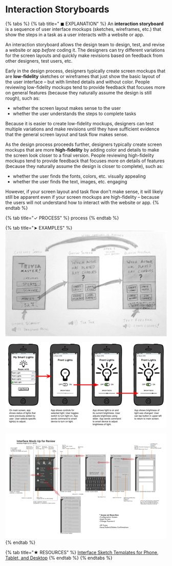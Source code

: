 # Interaction Storyboards

{% tabs %}
{% tab title=" ◼ EXPLANATION" %}
An **interaction storyboard** is a sequence of user interface mockups \(sketches, wireframes, etc.\) that show the steps in a task as a user interacts with a website or app.

An interaction storyboard allows the design team to design, test, and revise a website or app _before_ coding it. The designers can try different variations for the screen layouts and quickly make revisions based on feedback from other designers, test users, etc.

Early in the design process, designers typically create screen mockups that are **low-fidelity** sketches or wireframes that just show the basic layout of the user interface – but with limited details and without color. People reviewing low-fidelity mockups tend to provide feedback that focuses more on general features \(because they naturally assume the design is still rough\), such as:

* whether the screen layout makes sense to the user
* whether the user understands the steps to complete tasks

Because it is easier to create low-fidelity mockups, designers can test multiple variations and make revisions until they have sufficient evidence that the general screen layout and task flow makes sense.

As the design process proceeds further, designers typically create screen mockups that are more **high-fidelity** by adding color and details to make the screen look closer to a final version. People reviewing high-fidelity mockups tend to provide feedback that focuses more on details of features \(because they naturally assume the design is closer to complete\), such as:

* whether the user finds the fonts, colors, etc. visually appealing
* whether the user finds the text, images, etc. engaging

However, if your screen layout and task flow don't make sense, it will likely still be apparent even if your screen mockups are high-fidelity – because the users will not understand how to interact with the website or app.
{% endtab %}

{% tab title="✓ PROCESS" %}
process
{% endtab %}

{% tab title="➤ EXAMPLES" %}
![](../../.gitbook/assets/interfacestoryboardexample.jpg)

![](../../.gitbook/assets/iot-ui-storyboard-example.png)

![](../../.gitbook/assets/interfacestoryboardexample.png)
{% endtab %}

{% tab title="★ RESOURCES" %}
[Interface Sketch Templates for Phone, Tablet, and Desktop](https://drive.google.com/open?id=1Xq2I690nLybxSX_k1b0SKzcH40PCmbY3)
{% endtab %}
{% endtabs %}




